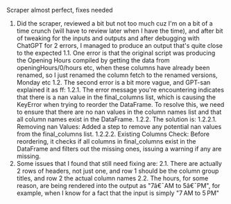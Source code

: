 Scraper almost perfect, fixes needed

1. Did the scraper, reviewed a bit but not too much cuz I'm on a bit of a time crunch (will have to review later when I have the time), and after bit of tweaking for the inputs and outputs and after debugging with ChatGPT for 2 errors, I managed to produce an output that's quite close to the expected
  1.1. One error is that the original script was producing the Opening Hours compiled by getting the data from openingHours/0/hours etc, when these columns have already been renamed, so I just renamed the column fetch to the renamed versions, Monday etc
  1.2. The second error is a bit more vague, and GPT-san explained it as ff:
    1.2.1. The error message you're encountering indicates that there is a nan value in the final_columns list, which is causing the KeyError when trying to reorder the DataFrame. To resolve this, we need to ensure that there are no nan values in the column names list and that all column names exist in the DataFrame. 
    1.2.2. The solution is:
      1.2.2.1. Removing nan Values: Added a step to remove any potential nan values from the final_columns list.
      1.2.2.2. Existing Columns Check: Before reordering, it checks if all columns in final_columns exist in the DataFrame and filters out the missing ones, issuing a warning if any are missing.
2. Some issues that I found that still need fixing are:
  2.1. There are actually 2 rows of headers, not just one, and row 1 should be the column group titles, and row 2 the actual column names
  2.2. The hours, for some reason, are being rendered into the output as "7â€¯AM to 5â€¯PM", for example, when I know for a fact that the input is simply "7 AM to 5 PM"